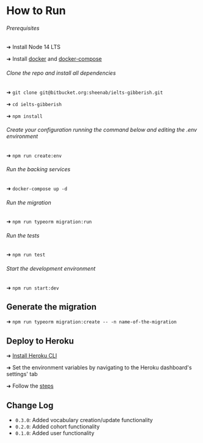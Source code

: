# How to Run

###### Prerequisites

➜ Install Node 14 LTS

➜ Install [docker](https://docs.docker.com/get-docker/) and [docker-compose](https://docs.docker.com/compose/install/)

###### Clone the repo and install all dependencies

➜ `git clone git@bitbucket.org:sheenab/ielts-gibberish.git`

➜ `cd ielts-gibberish`

➜ `npm install`

###### Create your configuration running the command below and editing the .env environment

➜ `npm run create:env`

###### Run the backing services

➜ `docker-compose up -d`

###### Run the migration

➜ `npm run typeorm migration:run`

###### Run the tests

➜ `npm run test`

###### Start the development environment

➜ `npm run start:dev`

## Generate the migration

➜ `npm run typeorm migration:create -- -n name-of-the-migration`

## Deploy to Heroku

➜ [Install Heroku CLI](https://devcenter.heroku.com/articles/heroku-cli)

➜ Set the environment variables by navigating to the Heroku dashboard's settings' tab

➜ Follow the [steps](https://devcenter.heroku.com/articles/deploying-nodejs)

## Change Log

-   `0.3.0`: Added vocabulary creation/update functionality
-   `0.2.0`: Added cohort functionality
-   `0.1.0`: Added user functionality
